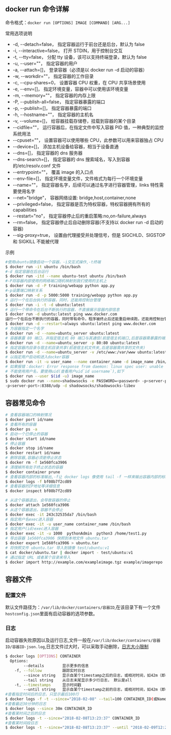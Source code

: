## docker run 命令详解

命令格式：`docker run [OPTIONS] IMAGE [COMMAND] [ARG...]`

常用选项说明

- -d, --detach=false， 指定容器运行于前台还是后台，默认为 false
- -i, --interactive=false， 打开 STDIN，用于控制台交互
- -t, --tty=false， 分配 tty 设备，该可以支持终端登录，默认为 false
- -u, --user=""， 指定容器的用户
- -a, --attach=[]， 登录容器（必须是以 docker run -d 启动的容器）
- -w, --workdir=""， 指定容器的工作目录
- -c, --cpu-shares=0， 设置容器 CPU 权重，在 CPU 共享场景使用
- -e, --env=[]， 指定环境变量，容器中可以使用该环境变量
- -m, --memory=""， 指定容器的内存上限
- -P, --publish-all=false， 指定容器暴露的端口
- -p, --publish=[]， 指定容器暴露的端口
- -h, --hostname=""， 指定容器的主机名
- -v, --volume=[]， 给容器挂载存储卷，挂载到容器的某个目录
- --cidfile=""， 运行容器后，在指定文件中写入容器 PID 值，一种典型的监控系统用法
- --cpuset=""， 设置容器可以使用哪些 CPU，此参数可以用来容器独占 CPU
- --device=[]， 添加主机设备给容器，相当于设备直通
- --dns=[]， 指定容器的 dns 服务器
- --dns-search=[]， 指定容器的 dns 搜索域名，写入到容器的/etc/resolv.conf 文件
- --entrypoint=""， 覆盖 image 的入口点
- --env-file=[]， 指定环境变量文件，文件格式为每行一个环境变量
- --name=""， 指定容器名字，后续可以通过名字进行容器管理，links 特性需要使用名字
- --net="bridge"， 容器网络设置: bridge,host,container,none
- --privileged=false， 指定容器是否为特权容器，特权容器拥有所有的 capabilities
- --restart="no"， 指定容器停止后的重启策略:no,on-failure,always
- --rm=false， 指定容器停止后自动删除容器(不支持以 docker run -d 启动的容器)
- --sig-proxy=true， 设置由代理接受并处理信号，但是 SIGCHLD、SIGSTOP 和 SIGKILL 不能被代理

示例

```bash
#使用ubuntu镜像启动一个容器，-i交互式操作,-t终端
$ docker run -it ubuntu /bin/bash
#-d 指定容器在后台运行
$ docker run -itd --name ubuntu-test ubuntu /bin/bash
#-P将容器内部使用的网络端口随机映射到我们使用的主机上
$ docker run -d -P training/webapp python app.py
#-p设置端口映射关系
$ docker run -d -p 5000:5000 training/webapp python app.py
# 运行一个在后台执行的容器，同时，还能用控制台管理
$ docker run -i -t -d ubuntu:latest
# 运行一个带命令在后台不断执行的容器，不直接展示容器内部信息
$ docker run -d ubuntu:latest ping www.docker.com
运行一个在后台不断执行的容器，同时带有命令，程序被终止后还能重启继续跑，还能用控制台管理
$ docker run -d --restart=always ubuntu:latest ping www.docker.com
# 为容器指定一个名字
$ docker run -d --name=ubuntu_server ubuntu:latest
# 容器暴露 80 端口，并指定宿主机 80 端口与其通信(前是宿主机端口,后是容器需暴露的端口)
$ docker run -d --name=ubuntu_server -p 80:80 ubuntu:latest
# 指定容器内目录与宿主机目录共享(前是宿主机文件夹,后是容器需共享的文件夹)
$ docker run -d --name=ubuntu_server -v /etc/www:/var/www ubuntu:latest
# 以指定用户启动和进入docker容器
$ docker run -it -u user_name --name container_name -d image_name /bin/bash
# 如果报错：docker: Error response from daemon: linux spec user: unable to find user xxxx: no matching entries in passwd file.
# 不能使用用户名，要使用uid(查看用户uid`id username`),如下
$ docker run --user $(id -u) image_name
$ sudo docker run --name=shadowsocks -e PASSWORD=<password> -p<server-port>:8388 \
-p<server-port>:8388/udp -d shadowsocks/shadowsocks-libev
```

## 容器常见命令

```bash
# 查看容器端口的映射情况
$ docker port id/name
# 查看所有的容器
$ docker ps -a
# 启动一个已停止的容器
$ docker start id/name
# 停止容器
$ docker stop id/name
$ docker restart id/name
# 删除容器,容器必须是停止状态
$ docker rm -f 1e560fca3906
# 清理掉所有处于终止状态的容器
$ docker container prune
# 查看容器内部的标准输出,-f让 docker logs 像使用 tail -f 一样来输出容器内部的标准输出
$ docker logs -f bf08b7f2cd89
# 查看容器的IP地址等详细信息
$ docker inspect bf08b7f2cd89

# 从这个容器退出，会导致容器的停止
$ docker attach 1e560fca3906
# 从这个容器退出，容器不会停止
$ docker exec -it 243c32535da7 /bin/bash
# 指定用户名exec进入容器
$ docker exec -it -u user_name container_name /bin/bash
# 指定用户(id)exec进入容器
$ docker exec -it -u 1000  pythonAdmin  python3 /home/test1.py
# 导出容器 1e560fca3906 快照到本地文件 ubuntu.tar
$ docker export 1e560fca3906 > ubuntu.tar
# 将快照文件 ubuntu.tar 导入到镜像 test/ubuntu:v1
$ cat docker/ubuntu.tar | docker import - test/ubuntu:v1
# 通过指定 URL 或者某个目录来导入
$ docker import http://example.com/exampleimage.tgz example/imagerepo
```

## 容器文件

### 配置文件

默认文件路径为：`/var/lib/docker/containers/容器ID`,在该目录下有一个文件`hostconfig.json`里面有启动容器的选项参数。

### 日志

启动容器失败原因以及运行日志,文件一般在`/var/lib/docker/containers/容器ID/容器ID-json.log`,日志文件过大时，可以采取手动删除，[日志大小限制](https://blog.csdn.net/yjk13703623757/article/details/80283729)

```bash
$ docker logs [OPTIONS] CONTAINER
  Options:
        --details        显示更多的信息
    -f, --follow         跟踪实时日志
        --since string   显示自某个timestamp之后的日志，或相对时间，如42m（即42分钟）
        --tail string    从日志末尾显示多少行日志， 默认是all
    -t, --timestamps     显示时间戳
        --until string   显示自某个timestamp之前的日志，或相对时间，如42m（即42分钟）
#查看指定时间后的日志，只显示最后100行
$ docker logs -f -t --since="2018-02-08" --tail=100 CONTAINER_ID(或Name)
#查看最近30分钟的日志
$ docker logs --since 30m CONTAINER_ID
#查看某时间之后的日志
$ docker logs -t --since="2018-02-08T13:23:37" CONTAINER_ID
#查看某时间段日志
$ docker logs -t --since="2018-02-08T13:23:37" --until "2018-02-09T12:23:37" CONTAINER_ID
```
